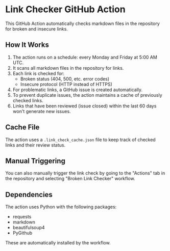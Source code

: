 # Link Checker GitHub Action

This GitHub Action automatically checks markdown files in the repository for broken and insecure links.

## How It Works

1. The action runs on a schedule: every Monday and Friday at 5:00 AM UTC.
2. It scans all markdown files in the repository for links.
3. Each link is checked for:
   - Broken status (404, 500, etc. error codes)
   - Insecure protocol (HTTP instead of HTTPS)
4. For problematic links, a GitHub issue is created automatically.
5. To prevent duplicate issues, the action maintains a cache of previously checked links.
6. Links that have been reviewed (issue closed) within the last 60 days won't generate new issues.

## Cache File

The action uses a `.link_check_cache.json` file to keep track of checked links and their review status.

## Manual Triggering

You can also manually trigger the link check by going to the "Actions" tab in the repository and selecting "Broken Link Checker" workflow.

## Dependencies

The action uses Python with the following packages:
- requests
- markdown
- beautifulsoup4
- PyGithub

These are automatically installed by the workflow.
